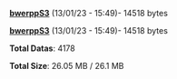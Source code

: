 [**bwerppS3**](/data/bwerppS3.txt) (13/01/23 - 15:49)- 14518 bytes

[**bwerppS3**](/data/bwerppS3.txt) (13/01/23 - 15:49)- 14518 bytes

**Total Datas**: 4178

**Total Size**: 26.05 MB / 26.1 MB